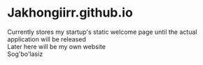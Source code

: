 # Jakhongiirr.github.io
Currently stores my startup's static welcome page until the actual application will be released<br/>
Later here will be my own website<br/>
Sog'bo'lasiz
